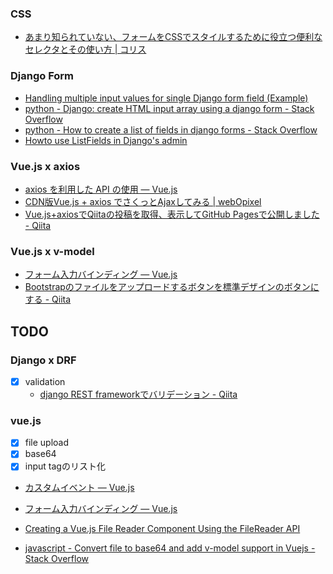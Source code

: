 ### CSS

- [あまり知られていない、フォームをCSSでスタイルするために役立つ便利なセレクタとその使い方 | コリス](https://coliss.com/articles/build-websites/operation/css/advanced-css-form-styling.html "あまり知られていない、フォームをCSSでスタイルするために役立つ便利なセレクタとその使い方 | コリス")

### Django Form

- [Handling multiple input values for single Django form field (Example)](https://coderwall.com/p/kq1d5a/handling-multiple-input-values-for-single-django-form-field "Handling multiple input values for single Django form field (Example)")
- [python - Django: create HTML input array using a django form - Stack Overflow](https://stackoverflow.com/questions/2420094/django-create-html-input-array-using-a-django-form "python - Django: create HTML input array using a django form - Stack Overflow")
- [python - How to create a list of fields in django forms - Stack Overflow](https://stackoverflow.com/questions/17159567/how-to-create-a-list-of-fields-in-django-forms "python - How to create a list of fields in django forms - Stack Overflow")
- [Howto use ListFields in Django's admin](https://gist.github.com/jonashaag/1200165 "Howto use ListFields in Django's admin")


### Vue.js x axios

- [axios を利用した API の使用 — Vue.js](https://jp.vuejs.org/v2/cookbook/using-axios-to-consume-apis.html "axios を利用した API の使用 — Vue.js")
- [CDN版Vue.js + axios でさくっとAjaxしてみる | webOpixel](https://www.webopixel.net/javascript/1471.html "CDN版Vue.js + axios でさくっとAjaxしてみる | webOpixel")
- [Vue.js+axiosでQiitaの投稿を取得、表示してGitHub Pagesで公開しました - Qiita](https://qiita.com/kobu_tomo/items/6f6e86f1226ab0651813 "Vue.js+axiosでQiitaの投稿を取得、表示してGitHub Pagesで公開しました - Qiita")


### Vue.js x v-model

- [フォーム入力バインディング — Vue.js](https://jp.vuejs.org/v2/guide/forms.html#%E3%82%B3%E3%83%B3%E3%83%9D%E3%83%BC%E3%83%8D%E3%83%B3%E3%83%88%E3%81%AE-v-model "フォーム入力バインディング — Vue.js")
- [Bootstrapのファイルをアップロードするボタンを標準デザインのボタンにする - Qiita](https://qiita.com/ynakahira/items/46d44793827920282f75 "Bootstrapのファイルをアップロードするボタンを標準デザインのボタンにする - Qiita")

## TODO

### Django x DRF

- [X] validation
    - [django REST frameworkでバリデーション - Qiita](https://qiita.com/ryoo17/items/326f8adda8423abf1ce4 "django REST frameworkでバリデーション - Qiita")

### vue.js 

- [X] file upload
- [X] base64
- [X] input tagのリスト化

- [カスタムイベント — Vue.js](https://jp.vuejs.org/v2/guide/components-custom-events.html#v-model-%E3%82%92%E4%BD%BF%E3%81%A3%E3%81%9F%E3%82%B3%E3%83%B3%E3%83%9D%E3%83%BC%E3%83%8D%E3%83%B3%E3%83%88%E3%81%AE%E3%82%AB%E3%82%B9%E3%82%BF%E3%83%9E%E3%82%A4%E3%82%BA "カスタムイベント — Vue.js")
- [フォーム入力バインディング — Vue.js](https://jp.vuejs.org/v2/guide/forms.html#%E3%82%B3%E3%83%B3%E3%83%9D%E3%83%BC%E3%83%8D%E3%83%B3%E3%83%88%E3%81%AE-v-model "フォーム入力バインディング — Vue.js")

- [Creating a Vue.js File Reader Component Using the FileReader API](https://alligator.io/vuejs/file-reader-component/ "Creating a Vue.js File Reader Component Using the FileReader API")
- [javascript - Convert file to base64 and add v-model support in Vuejs - Stack Overflow](https://stackoverflow.com/questions/53944112/convert-file-to-base64-and-add-v-model-support-in-vuejs "javascript - Convert file to base64 and add v-model support in Vuejs - Stack Overflow")
